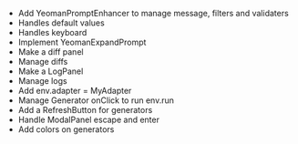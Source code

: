 
- Add YeomanPromptEnhancer to manage message, filters and validaters
- Handles default values
- Handles keyboard
- Implement YeomanExpandPrompt
- Make a diff panel
- Manage diffs
- Make a LogPanel
- Manage logs
- Add env.adapter = MyAdapter
- Manage Generator onClick to run env.run
- Add a RefreshButton for generators
- Handle ModalPanel escape and enter
- Add colors on generators
